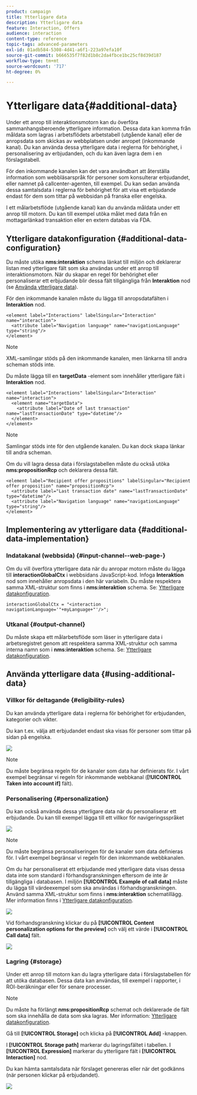 ```yaml
---
product: campaign
title: Ytterligare data
description: Ytterligare data
feature: Interaction, Offers
audience: interaction
content-type: reference
topic-tags: advanced-parameters
exl-id: 01adb584-5308-4d41-a6f1-223a97efa10f
source-git-commit: b666535f7f82d1b8c2da4fbce1bc25cf8d39d187
workflow-type: tm+mt
source-wordcount: '717'
ht-degree: 0%

---
```


# Ytterligare data{#additional-data}



Under ett anrop till interaktionsmotorn kan du överföra sammanhangsberoende ytterligare information. Dessa data kan komma från måldata som lagras i arbetsflödets arbetstabell (utgående kanal) eller de anropsdata som skickas av webbplatsen under anropet (inkommande kanal). Du kan använda dessa ytterligare data i reglerna för behörighet, i personalisering av erbjudanden, och du kan även lagra dem i en förslagstabell.

För den inkommande kanalen kan det vara användbart att återställa information som webbläsarspråk för personer som konsulterar erbjudandet, eller namnet på callcenter-agenten, till exempel. Du kan sedan använda dessa samtalsdata i reglerna för behörighet för att visa ett erbjudande endast för dem som tittar på webbsidan på franska eller engelska.

I ett målarbetsflöde (utgående kanal) kan du använda måldata under ett anrop till motorn. Du kan till exempel utöka målet med data från en mottagarlänkad transaktion eller en extern databas via FDA.

## Ytterligare datakonfiguration {#additional-data-configuration}

Du måste utöka **nms:interaktion** schema länkat till miljön och deklarerar listan med ytterligare fält som ska användas under ett anrop till interaktionsmotorn. När du skapar en regel för behörighet eller personaliserar ett erbjudande blir dessa fält tillgängliga från **Interaktion** nod (se [Använda ytterligare data](#using-additional-data)).

För den inkommande kanalen måste du lägga till anropsdatafälten i **Interaktion** nod.

```
<element label="Interactions" labelSingular="Interaction" name="interaction">
  <attribute label="Navigation language" name="navigationLanguage" type="string"/>
</element>
```

>[!NOTE]
>
>XML-samlingar stöds på den inkommande kanalen, men länkarna till andra scheman stöds inte.

Du måste lägga till en **targetData** -element som innehåller ytterligare fält i **Interaktion** nod.

```
<element label="Interactions" labelSingular="Interaction" name="interaction">
  <element name="targetData">
    <attribute label="Date of last transaction" name="lastTransactionDate" type="datetime"/>
  </element>
</element>
```

>[!NOTE]
>
>Samlingar stöds inte för den utgående kanalen. Du kan dock skapa länkar till andra scheman.

Om du vill lagra dessa data i förslagstabellen måste du också utöka **nms:propositionRcp** och deklarera dessa fält.

```
<element label="Recipient offer propositions" labelSingular="Recipient offer proposition" name="propositionRcp">
  <attribute label="Last transaction date" name="lastTransactionDate" type="datetime"/>
  <attribute label="Navigation language" name="navigationLanguage" type="string"/>
</element>
```

## Implementering av ytterligare data {#additional-data-implementation}

### Indatakanal (webbsida) {#input-channel--web-page-}

Om du vill överföra ytterligare data när du anropar motorn måste du lägga till **interactionGlobalCtx** i webbsidans JavaScript-kod. Infoga **Interaktion** nod som innehåller anropsdata i den här variabeln. Du måste respektera samma XML-struktur som finns i **nms:interaktion** schema. Se: [Ytterligare datakonfiguration](#additional-data-configuration).

```
interactionGlobalCtx = "<interaction navigationLanguage='"+myLanguage+"'/>";
```

### Utkanal {#output-channel}

Du måste skapa ett målarbetsflöde som läser in ytterligare data i arbetsregistret genom att respektera samma XML-struktur och samma interna namn som i **nms:interaktion** schema. Se: [Ytterligare datakonfiguration](#additional-data-configuration).

## Använda ytterligare data {#using-additional-data}

### Villkor för deltagande {#eligibility-rules}

Du kan använda ytterligare data i reglerna för behörighet för erbjudanden, kategorier och vikter.

Du kan t.ex. välja att erbjudandet endast ska visas för personer som tittar på sidan på engelska.

![](assets/ita_calldata_query.png)

>[!NOTE]
>
>Du måste begränsa regeln för de kanaler som data har definierats för. I vårt exempel begränsar vi regeln för inkommande webbkanal (**[!UICONTROL Taken into account if]** fält).

### Personalisering {#personalization}

Du kan också använda dessa ytterligare data när du personaliserar ett erbjudande. Du kan till exempel lägga till ett villkor för navigeringsspråket

![](assets/ita_calldata_perso.png)

>[!NOTE]
>
>Du måste begränsa personaliseringen för de kanaler som data definieras för. I vårt exempel begränsar vi regeln för den inkommande webbkanalen.

Om du har personaliserat ett erbjudande med ytterligare data visas dessa data inte som standard i förhandsgranskningen eftersom de inte är tillgängliga i databasen. I miljön **[!UICONTROL Example of call data]** måste du lägga till värdeexempel som ska användas i förhandsgranskningen. Använd samma XML-struktur som finns i **nms:interaktion** schematillägg. Mer information finns i [Ytterligare datakonfiguration](#additional-data-configuration).

![](assets/ita_calldata_preview.png)

Vid förhandsgranskning klickar du på **[!UICONTROL Content personalization options for the preview]** och välj ett värde i **[!UICONTROL Call data]** fält.

![](assets/ita_calldata_preview2.png)

### Lagring {#storage}

Under ett anrop till motorn kan du lagra ytterligare data i förslagstabellen för att utöka databasen. Dessa data kan användas, till exempel i rapporter, i ROI-beräkningar eller för senare processer.

>[!NOTE]
>
>Du måste ha förlängt **nms:propositionRcp** schemat och deklarerade de fält som ska innehålla de data som ska lagras. Mer information: [Ytterligare datakonfiguration](#additional-data-configuration).

Gå till **[!UICONTROL Storage]** och klicka på **[!UICONTROL Add]** -knappen.

I **[!UICONTROL Storage path]** markerar du lagringsfältet i tabellen. I **[!UICONTROL Expression]** markerar du ytterligare fält i **[!UICONTROL Interaction]** nod.

Du kan hämta samtalsdata när förslaget genereras eller när det godkänns (när personen klickar på erbjudandet).

![](assets/ita_calldata_storage.png)
